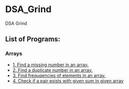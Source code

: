 # DSA_Grind
DSA Grind

## List of Programs:

### Arrays 

* [1. Find a missing number in an array.](https://github.com/KotlinKing/DSA_Grind/blob/main/MissingNumberInArray.java)
* [2. Find a duplicate number in an array.](https://github.com/KotlinKing/DSA_Grind/blob/main/FindDuplicatesInArray.java)
* [3. Find frequqencies of elements in an array.](https://github.com/KotlinKing/DSA_Grind/blob/main/FindElementFrequencyInArray.java)
* [4. Check if a pair exists with given sum in given array](https://github.com/KotlinKing/DSA_Grind/blob/main/SumPairInArrays.java)
